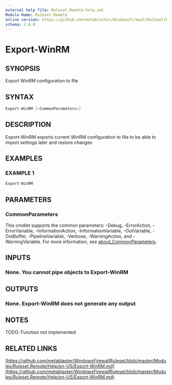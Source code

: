 ```yaml
---
external help file: Ruleset.Remote-help.xml
Module Name: Ruleset.Remote
online version: https://github.com/metablaster/WindowsFirewallRuleset/blob/master/Modules/Ruleset.Remote/Help/en-US/Export-WinRM.md
schema: 2.0.0
---
```


# Export-WinRM

## SYNOPSIS

Export WinRM configuration to file

## SYNTAX

```powershell
Export-WinRM [<CommonParameters>]
```

## DESCRIPTION

Export-WinRM exports current WinRM configuration to file to be able to import
settings later and restore changes

## EXAMPLES

### EXAMPLE 1

```powershell
Export-WinRM
```

## PARAMETERS

### CommonParameters

This cmdlet supports the common parameters: -Debug, -ErrorAction, -ErrorVariable, -InformationAction, -InformationVariable, -OutVariable, -OutBuffer, -PipelineVariable, -Verbose, -WarningAction, and -WarningVariable. For more information, see [about_CommonParameters](http://go.microsoft.com/fwlink/?LinkID=113216).

## INPUTS

### None. You cannot pipe objects to Export-WinRM

## OUTPUTS

### None. Export-WinRM does not generate any output

## NOTES

TODO: Function not implemented

## RELATED LINKS

[https://github.com/metablaster/WindowsFirewallRuleset/blob/master/Modules/Ruleset.Remote/Help/en-US/Export-WinRM.md](https://github.com/metablaster/WindowsFirewallRuleset/blob/master/Modules/Ruleset.Remote/Help/en-US/Export-WinRM.md)
